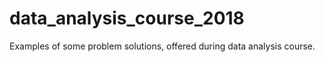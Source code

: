 # data_analysis_course_2018
Examples of some problem solutions, offered during data analysis course.
